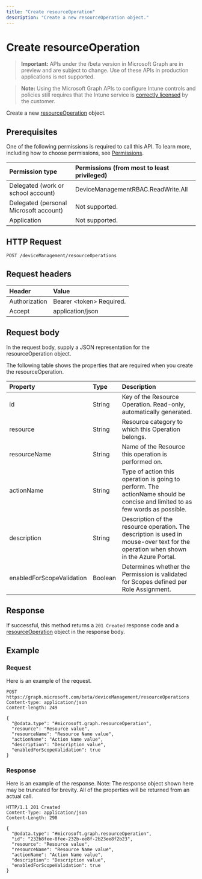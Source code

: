 ---title: "Create resourceOperation"description: "Create a new resourceOperation object."---# Create resourceOperation

> **Important:** APIs under the /beta version in Microsoft Graph are in preview and are subject to change. Use of these APIs in production applications is not supported.

> **Note:** Using the Microsoft Graph APIs to configure Intune controls and policies still requires that the Intune service is [correctly licensed](https://go.microsoft.com/fwlink/?linkid=839381) by the customer.

Create a new [resourceOperation](../resources/intune-rbac-resourceoperation.md) object.
## Prerequisites
One of the following permissions is required to call this API. To learn more, including how to choose permissions, see [Permissions](/graph/permissions-reference).

|Permission type|Permissions (from most to least privileged)|
|:---|:---|
|Delegated (work or school account)|DeviceManagementRBAC.ReadWrite.All|
|Delegated (personal Microsoft account)|Not supported.|
|Application|Not supported.|

## HTTP Request
<!-- {
  "blockType": "ignored"
}
-->
``` http
POST /deviceManagement/resourceOperations
```

## Request headers
|Header|Value|
|:---|:---|
|Authorization|Bearer &lt;token&gt; Required.|
|Accept|application/json|

## Request body
In the request body, supply a JSON representation for the resourceOperation object.

The following table shows the properties that are required when you create the resourceOperation.

|Property|Type|Description|
|:---|:---|:---|
|id|String|Key of the Resource Operation. Read-only, automatically generated.|
|resource|String|Resource category to which this Operation belongs.|
|resourceName|String|Name of the Resource this operation is performed on.|
|actionName|String|Type of action this operation is going to perform. The actionName should be concise and limited to as few words as possible.|
|description|String|Description of the resource operation. The description is used in mouse-over text for the operation when shown in the Azure Portal.|
|enabledForScopeValidation|Boolean|Determines whether the Permission is validated for Scopes defined per Role Assignment.|



## Response
If successful, this method returns a `201 Created` response code and a [resourceOperation](../resources/intune-rbac-resourceoperation.md) object in the response body.

## Example
### Request
Here is an example of the request.
``` http
POST https://graph.microsoft.com/beta/deviceManagement/resourceOperations
Content-type: application/json
Content-length: 249

{
  "@odata.type": "#microsoft.graph.resourceOperation",
  "resource": "Resource value",
  "resourceName": "Resource Name value",
  "actionName": "Action Name value",
  "description": "Description value",
  "enabledForScopeValidation": true
}
```

### Response
Here is an example of the response. Note: The response object shown here may be truncated for brevity. All of the properties will be returned from an actual call.
``` http
HTTP/1.1 201 Created
Content-Type: application/json
Content-Length: 298

{
  "@odata.type": "#microsoft.graph.resourceOperation",
  "id": "232b8fee-8fee-232b-ee8f-2b23ee8f2b23",
  "resource": "Resource value",
  "resourceName": "Resource Name value",
  "actionName": "Action Name value",
  "description": "Description value",
  "enabledForScopeValidation": true
}
```





